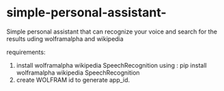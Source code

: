 # simple-personal-assistant-
Simple personal assistant that can recognize your voice and search for the results uding wolframalpha and wikipedia

requirements:
1. install wolframalpha wikipedia SpeechRecognition using : pip install wolframalpha wikipedia SpeechRecognition 
2. create WOLFRAM id to generate app_id.

